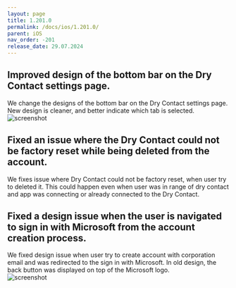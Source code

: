 ```yaml
---
layout: page
title: 1.201.0
permalink: /docs/ios/1.201.0/
parent: iOS
nav_order: -201
release_date: 29.07.2024
---
```


## Improved design of the bottom bar on the Dry Contact settings page.
We change the designs of the bottom bar on the Dry Contact settings page. New design is cleaner,  and better indicate which tab is selected.\
![screenshot](/tedee-release-notes/docs/ios/assets/1.201.0-bottom-bar.png)

## Fixed an issue where the Dry Contact could not be factory reset while being deleted from the account.
We fixes issue where Dry Contact could not be factory reset, when user try to deleted it. This could happen even when user was in range of dry contact and app was connecting or already connected to the Dry Contact.

## Fixed a design issue when the user is navigated to sign in with Microsoft from the account creation process.
We fixed design issue when user try to create account with corporation email and was redirected to the sign in with Microsoft. In old design, the back button was displayed on top of the Microsoft logo.\
![screenshot](/tedee-release-notes/docs/ios/assets/1.201.0-create-account-microsoft.png)
